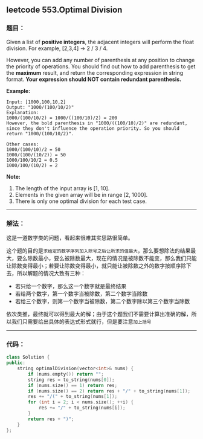 ## leetcode 553.Optimal Division 

### 题目：

Given a list of **positive integers**, the adjacent integers will perform the float division. For example, [2,3,4] -> 2 / 3 / 4.

However, you can add any number of parenthesis at any position to change the priority of operations. You should find out how to add parenthesis to get the **maximum** result, and return the corresponding expression in string format. **Your expression should NOT contain redundant parenthesis.**

**Example:**

```
Input: [1000,100,10,2]
Output: "1000/(100/10/2)"
Explanation:
1000/(100/10/2) = 1000/((100/10)/2) = 200
However, the bold parenthesis in "1000/((100/10)/2)" are redundant, 
since they don't influence the operation priority. So you should return "1000/(100/10/2)". 

Other cases:
1000/(100/10)/2 = 50
1000/(100/(10/2)) = 50
1000/100/10/2 = 0.5
1000/100/(10/2) = 2
```

**Note:**

1. The length of the input array is [1, 10].
2. Elements in the given array will be in range [2, 1000].
3. There is only one optimal division for each test case.

----

### 解法：

这是一道数学类的问题，看起来很难其实思路很简单。

这个题的目的是`求给定的数字序列加入除号之后让所求的值最大`，那么要想除法的结果最大，要么除数最小，要么被除数最大，现在的情况是被除数不能变，那么我们只能让除数变得最小；若要让除数变得最小，就只能让被除数之外的数字按顺序除下去，所以解题的情况大致有三种：

- 若只给一个数字，那么这一个数字就是最终结果
- 若给两个数字，第一个数字当被除数，第二个数字当除数
- 若给三个数字，则第一个数字当被除数，第二个数字除以第三个数字当除数

依次类推，最终就可以得到最大的解；由于这个题我们不需要计算出准确的解，所以我们只需要给出具体的表达式形式就行，但是要注意`加上括号`

---

### 代码：

```cpp
class Solution {
public:
    string optimalDivision(vector<int>& nums) {
        if (nums.empty()) return "";
        string res = to_string(nums[0]);
        if (nums.size() == 1) return res;
        if (nums.size() == 2) return res + "/" + to_string(nums[1]);
        res += "/(" + to_string(nums[1]);
        for (int i = 2; i < nums.size(); ++i) {
            res += "/" + to_string(nums[i]);
        }
        return res + ")";
    }
};
```